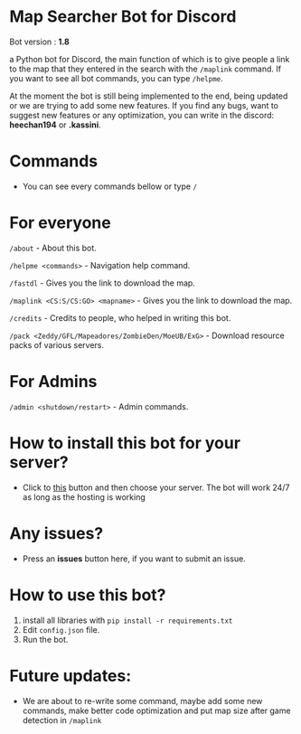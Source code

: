 # Map Searcher Bot for Discord

Bot version : **1.8**

a Python bot for Discord, the main function of which is to give people a link to the map that they entered in the search with the `/maplink` command. If you want to see all bot commands, you can type `/helpme`.

At the moment the bot is still being implemented to the end, being updated or we are trying to add some new features. If you find any bugs, want to suggest new features or any optimization, you can write in the discord: **heechan194** or **.kassini**.


# Commands

- You can see every commands bellow or type `/`

# For everyone

`/about` - About this bot.

`/helpme <commands>` - Navigation help command.

`/fastdl` - Gives you the link to download the map.

`/maplink <CS:S/CS:GO> <mapname>` - Gives you the link to download the map.

`/credits` - Credits to people, who helped in writing this bot.

`/pack <Zeddy/GFL/Mapeadores/ZombieDen/MoeUB/ExG>` - Download resource packs of various servers.

# For Admins

`/admin <shutdown/restart>` - Admin commands.


# How to install this bot for your server?

- Click to [this](https://discord.com/api/oauth2/authorize?client_id=1122605455194193931&permissions=277025396736&scope=applications.commands%20) button and then choose your server. The bot will work 24/7 as long as the hosting is working


# Any issues?

- Press an **issues** button here, if you want to submit an issue.


# How to use this bot?

1. install all libraries with `pip install -r requirements.txt`
2. Edit `config.json` file.
3. Run the bot.


# Future updates:
- We are about to re-write some command, maybe add some new commands, make better code optimization and put map size after game detection in `/maplink`